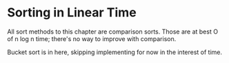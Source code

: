 # Sorting in Linear Time

All sort methods to this chapter are comparison sorts. Those are at best O of n log n time; there's no way to improve with comparison.

Bucket sort is in here, skipping implementing for now in the interest of time.
